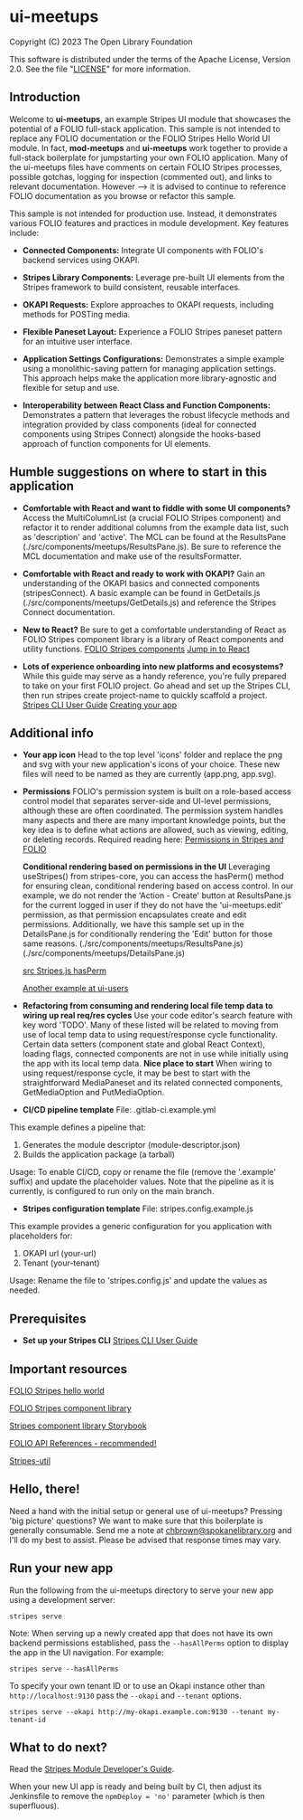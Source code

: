 # ui-meetups
Copyright (C) 2023 The Open Library Foundation

This software is distributed under the terms of the Apache License, Version 2.0. See the file "[LICENSE](LICENSE)" for more information.


## Introduction
Welcome to **ui-meetups**, an example Stripes UI module that showcases the potential of a FOLIO full-stack application. This sample is not intended to replace any FOLIO documentation or the FOLIO Stripes Hello World UI module. In fact, **mod-meetups** and **ui-meetups** work together to provide a full-stack boilerplate for jumpstarting your own FOLIO application. Many of the ui-meetups files have comments on certain FOLIO Stripes processes, possible gotchas, logging for inspection (commented out), and links to relevant documentation. However --> it is advised to continue to reference FOLIO documentation as you browse or refactor this sample.

This sample is not intended for production use. Instead, it demonstrates various FOLIO features and practices in module development. Key features include:

- **Connected Components:** 
Integrate UI components with FOLIO's backend services using OKAPI.

- **Stripes Library Components:** 
Leverage pre-built UI elements from the Stripes framework to build consistent, reusable interfaces.

- **OKAPI Requests:** 
Explore approaches to OKAPI requests, including methods for POSTing media.

- **Flexible Paneset Layout:** 
Experience a FOLIO Stripes paneset pattern for an intuitive user interface. 

- **Application Settings Configurations:** 
Demonstrates a simple example using a monolithic-saving pattern for managing application settings. This approach helps make the application more library-agnostic and flexible for setup and use.

- **Interoperability between React Class and Function Components:** Demonstrates a pattern that leverages the robust lifecycle methods and integration provided by class components (ideal for connected components using Stripes Connect) alongside the hooks-based approach of function components for UI elements.


## Humble suggestions on where to start in this application 
- **Comfortable with React and want to fiddle with some UI components?**
Access the MultiColumnList (a crucial FOLIO Stripes component) and refactor it to render additional columns from the example data list, such as 'description' and 'active'. The MCL can be found at the ResultsPane (./src/components/meetups/ResultsPane.js). Be sure to reference the MCL documentation and make use of the resultsFormatter. 

- **Comfortable with React and ready to work with OKAPI?**
Gain an understanding of the OKAPI basics and connected components (stripesConnect). A basic example can be found in GetDetails.js (./src/components/meetups/GetDetails.js) and reference the Stripes Connect documentation. 

- **New to React?**
Be sure to get a comfortable understanding of React as FOLIO Stripes component library is a library of React components and utility functions. 
[FOLIO Stripes components](https://github.com/folio-org/stripes-components)
[Jump in to React](https://react.dev/learn)

- **Lots of experience onboarding into new platforms and ecosystems?**
While this guide may serve as a handy reference, you're fully prepared to take on your first FOLIO project. Go ahead and set up the Stripes CLI, then run stripes create project-name to quickly scaffold a project. 
[Stripes CLI User Guide](https://github.com/folio-org/stripes-cli/blob/master/doc/user-guide.md#app-development)
[Creating your app](https://github.com/folio-org/stripes-cli/blob/master/doc/user-guide.md#creating-your-app)


## Additional info

- **Your app icon**
Head to the top level 'icons' folder and replace the png and svg with your new application's icons of your choice. These new files will need to be named as they are currently (app.png, app.svg). 

- **Permissions** 
  FOLIO's permission system is built on a role-based access control model that separates server-side and UI-level permissions, although these are often coordinated. The permission system handles many aspects and there are many important knowledge points, but the key idea is to define what actions are allowed, such as viewing, editing, or deleting records. Required reading here: [Permissions in Stripes and FOLIO](https://github.com/folio-org/stripes-core/blob/master/doc/permissions.md#permissions-in-stripes-and-folio)

  **Conditional rendering based on permissions in the UI**
  Leveraging useStripes() from stripes-core, you can access the hasPerm() method for ensuring clean, conditional rendering based on access control. In our example, we do not render the 'Action - Create' button at ResultsPane.js for the current logged in user if they do not have the 'ui-meetups.edit' permission, as that permission encapsulates create and edit permissions. Additionally, we have this sample set up in the DetailsPane.js for conditionally rendering the 'Edit' button for those same reasons. (./src/components/meetups/ResultsPane.js) (./src/components/meetups/DetailsPane.js)

  [src Stripes.js hasPerm](https://github.com/folio-org/stripes-core/blob/c7d0b58ffd93e093db302facd1b2df7d5f2e370c/src/Stripes.js#L101)

  [Another example at ui-users](https://github.com/folio-org/ui-users/blob/34ccba54bcd5f32dc0a543502543fea242ab0e39/src/views/UserEdit/UserForm.js#L278)


- **Refactoring from consuming and rendering local file temp data to wiring up real req/res cycles**
  Use your code editor's search feature with key word 'TODO'. Many of these listed will be related to moving from use of local temp data to using 
  request/response cycle functionality. Certain data setters (component state and global React Context), loading flags, connected components are not in use while initially using the app with its local temp data. **Nice place to start** When wiring to using request/response cycle, it may be best to start with the straightforward MediaPaneset and its related connected components, GetMediaOption and PutMediaOption.

- **CI/CD pipeline template** 
File: 
.gitlab-ci.example.yml

This example defines a pipeline that:
  1. Generates the module descriptor (module-descriptor.json)
  2. Builds the application package (a tarball)

Usage: 
To enable CI/CD, copy or rename the file (remove the '.example' suffix) 
and update the placeholder values. Note that the pipeline as it is currently, is configured to run only on the main branch. 

- **Stripes configuration template**
File: 
stripes.config.example.js

This example provides a generic configuration for you application with 
placeholders for:
 1. OKAPI url (your-url)
 2. Tenant (your-tenant)

Usage: 
Rename the file to 'stripes.config.js' and update the values as needed. 


## Prerequisites
- **Set up your Stripes CLI**
[Stripes CLI User Guide](https://github.com/folio-org/stripes-cli/blob/master/doc/user-guide.md#stripes-cli-user-guide)


## Important resources
[FOLIO Stripes hello world](https://github.com/folio-org/stripes-cli/blob/master/doc/user-guide.md#app-development)

[FOLIO Stripes component library](https://github.com/folio-org/stripes-components/tree/master/lib)

[Stripes component library Storybook](https://dev.folio.org/stripes-components/?path=/story/guides-about-stripes-components--page)

[FOLIO API References - recommended!](https://dev.folio.org/reference/api/)

[Stripes-util](https://github.com/folio-org/stripes-util)

## Hello, there!
Need a hand with the initial setup or general use of ui-meetups? Pressing 'big picture' questions? We want to make sure that 
this boilerplate is generally consumable. Send me a note at chbrown@spokanelibrary.org and I'll do my best to assist. Please be advised that response times may vary. 

## Run your new app

Run the following from the ui-meetups directory to serve your new app using a development server:
```
stripes serve
```

Note: When serving up a newly created app that does not have its own backend permissions established, pass the `--hasAllPerms` option to display the app in the UI navigation. For example:
```
stripes serve --hasAllPerms
```

To specify your own tenant ID or to use an Okapi instance other than `http://localhost:9130` pass the `--okapi` and `--tenant` options.
```
stripes serve --okapi http://my-okapi.example.com:9130 --tenant my-tenant-id
```


## What to do next?

Read the [Stripes Module Developer's Guide](https://github.com/folio-org/stripes/blob/master/doc/dev-guide.md).

When your new UI app is ready and being built by CI, then adjust its Jenkinsfile to remove the `npmDeploy = 'no'` parameter (which is then superfluous).
